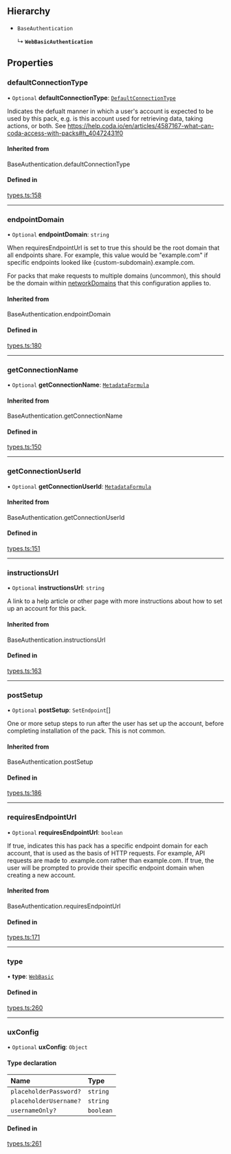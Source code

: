 ## Hierarchy

- `BaseAuthentication`

  ↳ **`WebBasicAuthentication`**

## Properties

### defaultConnectionType

• `Optional` **defaultConnectionType**: [`DefaultConnectionType`](../enums/DefaultConnectionType.md)

Indicates the defualt manner in which a user's account is expected to be used by this pack,
e.g. is this account used for retrieving data, taking actions, or both.
See https://help.coda.io/en/articles/4587167-what-can-coda-access-with-packs#h_40472431f0

#### Inherited from

BaseAuthentication.defaultConnectionType

#### Defined in

[types.ts:158](https://github.com/coda/packs-sdk/blob/main/types.ts#L158)

___

### endpointDomain

• `Optional` **endpointDomain**: `string`

When requiresEndpointUrl is set to true this should be the root domain that all endpoints share.
For example, this value would be "example.com" if specific endpoints looked like {custom-subdomain}.example.com.

For packs that make requests to multiple domains (uncommon), this should be the domain within
[networkDomains](PackDefinition.md#networkdomains) that this configuration applies to.

#### Inherited from

BaseAuthentication.endpointDomain

#### Defined in

[types.ts:180](https://github.com/coda/packs-sdk/blob/main/types.ts#L180)

___

### getConnectionName

• `Optional` **getConnectionName**: [`MetadataFormula`](../types/MetadataFormula.md)

#### Inherited from

BaseAuthentication.getConnectionName

#### Defined in

[types.ts:150](https://github.com/coda/packs-sdk/blob/main/types.ts#L150)

___

### getConnectionUserId

• `Optional` **getConnectionUserId**: [`MetadataFormula`](../types/MetadataFormula.md)

#### Inherited from

BaseAuthentication.getConnectionUserId

#### Defined in

[types.ts:151](https://github.com/coda/packs-sdk/blob/main/types.ts#L151)

___

### instructionsUrl

• `Optional` **instructionsUrl**: `string`

A link to a help article or other page with more instructions about how to set up an account for this pack.

#### Inherited from

BaseAuthentication.instructionsUrl

#### Defined in

[types.ts:163](https://github.com/coda/packs-sdk/blob/main/types.ts#L163)

___

### postSetup

• `Optional` **postSetup**: `SetEndpoint`[]

One or more setup steps to run after the user has set up the account, before completing installation of the pack.
This is not common.

#### Inherited from

BaseAuthentication.postSetup

#### Defined in

[types.ts:186](https://github.com/coda/packs-sdk/blob/main/types.ts#L186)

___

### requiresEndpointUrl

• `Optional` **requiresEndpointUrl**: `boolean`

If true, indicates this has pack has a specific endpoint domain for each account, that is used
as the basis of HTTP requests. For example, API requests are made to <custom-subdomain>.example.com
rather than example.com. If true, the user will be prompted to provide their specific endpoint domain
when creating a new account.

#### Inherited from

BaseAuthentication.requiresEndpointUrl

#### Defined in

[types.ts:171](https://github.com/coda/packs-sdk/blob/main/types.ts#L171)

___

### type

• **type**: [`WebBasic`](../enums/AuthenticationType.md#webbasic)

#### Defined in

[types.ts:260](https://github.com/coda/packs-sdk/blob/main/types.ts#L260)

___

### uxConfig

• `Optional` **uxConfig**: `Object`

#### Type declaration

| Name | Type |
| :------ | :------ |
| `placeholderPassword?` | `string` |
| `placeholderUsername?` | `string` |
| `usernameOnly?` | `boolean` |

#### Defined in

[types.ts:261](https://github.com/coda/packs-sdk/blob/main/types.ts#L261)
